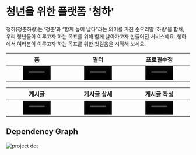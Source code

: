 # 청년을 위한 플랫폼 '청하'

청하(청춘하랑)는 ‘청춘’과 “함께 높이 날다”라는 의미를 가진 순우리말 ‘하랑’을 합쳐, 
우리 청년들이 이루고자 하는 목표를 위해 함께 날아가고자 만들어진 서비스예요.
청하에서 여러분이 이루고자 하는 목표를 위한 첫걸음을 시작해 보세요.


|홈|필터|프로필수정|
|:-:|:-:|:-:|
|<video src = https://github.com/WithPeace/with-peace-android/assets/33768873/10fe1c39-bb5f-44c2-9fb7-b97b24289b61 width = 50% align="center">| <video src = https://github.com/WithPeace/with-peace-android/assets/33768873/510414a5-345b-452c-8284-88ef4a6fff76 width = 50% align="center">|<video src = https://github.com/WithPeace/with-peace-android/assets/33768873/c36e0976-ace8-4927-95e9-62a1e131b61d width = 50% align="center">|

|게시글|게시글 상세|게시글 작성|
|:-:|:-:|:-:|
|<video src = https://github.com/WithPeace/with-peace-android/assets/33768873/efa08af8-2666-454c-adba-2afdb5ec001b width = 50% align="center">| <video src = https://github.com/WithPeace/with-peace-android/assets/33768873/d985f9a2-48e6-4265-aec7-358d7c919604 width = 50% align="center">|<video src = https://github.com/WithPeace/with-peace-android/assets/33768873/1f0d283a-ca92-4d51-9d45-79a8336be280 width = 50% align="center">|

## Dependency Graph
![project dot](https://github.com/WithPeace/with-peace-android/assets/33768873/5d5cee49-a4dc-4e0f-9a1f-b5ff65785e72)
